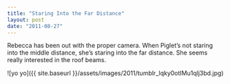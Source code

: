 ```yaml
---
title: "Staring Into the Far Distance"
layout: post
date: "2011-08-27"
---
```


Rebecca has been out with the proper camera. When Piglet’s not staring into the middle distance, she’s staring into the far distance. She seems really interested in the roof beams.

![yo yo]({{ site.baseurl }}/assets/images/2011/tumblr_lqky0otIMu1qlj3bd.jpg)
